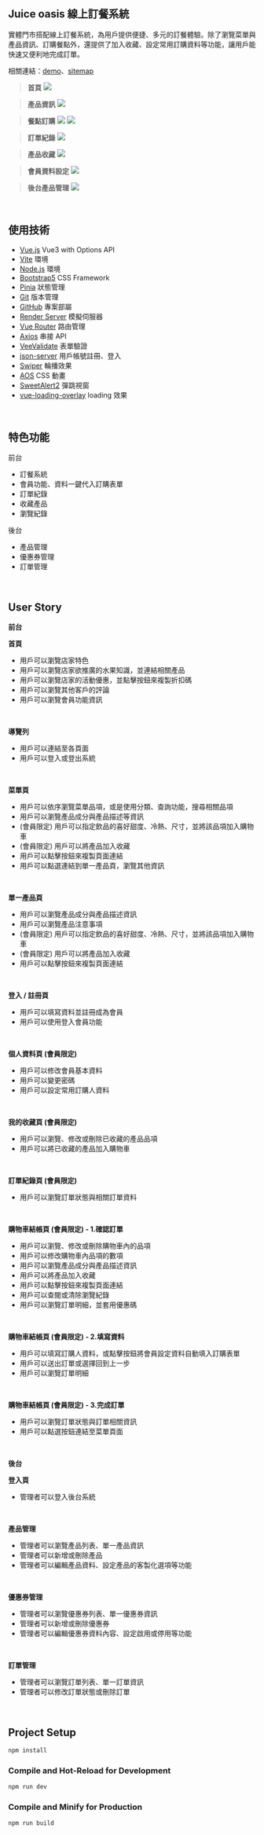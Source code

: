 ## Juice oasis 線上訂餐系統

實體門市搭配線上訂餐系統，為用戶提供便捷、多元的訂餐體驗。除了瀏覽菜單與產品資訊、訂購餐點外，還提供了加入收藏、設定常用訂購資料等功能，讓用戶能快速又便利地完成訂單。

相關連結：[demo](https://ninajeng.github.io/juice/#/)、[sitemap](https://whimsical.com/juice-oasis-WmmKU4YeVz5AJFfFedVyog)

> **首頁**
> <img src="src/assets/image/readme/home.PNG">

> **產品資訊**
> <img src="src/assets/image/readme/product-modal.PNG">

> **餐點訂購**
> <img src="src/assets/image/readme/cart.PNG">
> <img src="src/assets/image/readme/cart-contact.PNG">

> **訂單紀錄**
> <img src="src/assets/image/readme/user-orders.PNG">

> **產品收藏**
> <img src="src/assets/image/readme/collection.PNG">

> **會員資料設定**
> <img src="src/assets/image/readme/user-profile.PNG">

> **後台產品管理**
> <img src="src/assets/image/readme/admin-products.PNG">

<br>

## 使用技術
- [Vue.js](https://vuejs.org/) Vue3 with Options API
- [Vite](https://vitejs.dev/) 環境
- [Node.js](https://nodejs.org/en) 環境
- [Bootstrap5](https://getbootstrap.com/) CSS Framework
- [Pinia](https://pinia.vuejs.org/) 狀態管理
- [Git](https://git-scm.com/) 版本管理
- [GitHub](https://github.com/) 專案部屬
- [Render Server](https://render.com/) 模擬伺服器
- [Vue Router](https://router.vuejs.org/) 路由管理
- [Axios](https://github.com/axios/axios) 串接 API
- [VeeValidate](https://vee-validate.logaretm.com/v4/) 表單驗證
- [json-server](https://www.npmjs.com/package/json-server) 用戶帳號註冊、登入
- [Swiper](https://swiperjs.com/) 輪播效果
- [AOS](https://michalsnik.github.io/aos/) CSS 動畫
- [SweetAlert2](https://sweetalert2.github.io/) 彈跳視窗
- [vue-loading-overlay](https://www.npmjs.com/package/vue-loading-overlay) loading 效果

<br>

## 特色功能
前台
- 訂餐系統
- 會員功能、資料一鍵代入訂購表單
- 訂單紀錄
- 收藏產品
- 瀏覽紀錄

後台
- 產品管理
- 優惠券管理
- 訂單管理

<br>

## User Story

**前台**

**首頁**
- 用戶可以瀏覽店家特色
- 用戶可以瀏覽店家欲推廣的水果知識，並連結相關產品
- 用戶可以瀏覽店家的活動優惠，並點擊按鈕來複製折扣碼
- 用戶可以瀏覽其他客戶的評論
- 用戶可以瀏覽會員功能資訊

<br>

**導覽列**

- 用戶可以連結至各頁面
- 用戶可以登入或登出系統

<br>

**菜單頁**

- 用戶可以依序瀏覽菜單品項，或是使用分類、查詢功能，搜尋相關品項
- 用戶可以瀏覽產品成分與產品描述等資訊
- (會員限定) 用戶可以指定飲品的喜好甜度、冷熱、尺寸，並將該品項加入購物車
- (會員限定) 用戶可以將產品加入收藏
- 用戶可以點擊按鈕來複製頁面連結
- 用戶可以點選連結到單一產品頁，瀏覽其他資訊

<br>

**單一產品頁**

- 用戶可以瀏覽產品成分與產品描述資訊
- 用戶可以瀏覽產品注意事項
- (會員限定) 用戶可以指定飲品的喜好甜度、冷熱、尺寸，並將該品項加入購物車
- (會員限定) 用戶可以將產品加入收藏
- 用戶可以點擊按鈕來複製頁面連結

<br>

**登入 / 註冊頁**

- 用戶可以填寫資料並註冊成為會員
- 用戶可以使用登入會員功能

<br>

**個人資料頁 (會員限定)**

- 用戶可以修改會員基本資料
- 用戶可以變更密碼
- 用戶可以設定常用訂購人資料

<br>

**我的收藏頁 (會員限定)**

- 用戶可以瀏覽、修改或刪除已收藏的產品品項
- 用戶可以將已收藏的產品加入購物車

<br>

**訂單紀錄頁 (會員限定)**

- 用戶可以瀏覽訂單狀態與相關訂單資料

<br>

**購物車結帳頁 (會員限定) - 1.確認訂單**

- 用戶可以瀏覽、修改或刪除購物車內的品項
- 用戶可以修改購物車內品項的數項
- 用戶可以瀏覽產品成分與產品描述資訊
- 用戶可以將產品加入收藏
- 用戶可以點擊按鈕來複製頁面連結
- 用戶可以查閱或清除瀏覽紀錄
- 用戶可以瀏覽訂單明細，並套用優惠碼

<br>

**購物車結帳頁 (會員限定) - 2.填寫資料**

- 用戶可以填寫訂購人資料，或點擊按鈕將會員設定資料自動填入訂購表單
- 用戶可以送出訂單或選擇回到上一步
- 用戶可以瀏覽訂單明細

<br>

**購物車結帳頁 (會員限定) - 3.完成訂單**

- 用戶可以瀏覽訂單狀態與訂單相關資訊
- 用戶可以點選按鈕連結至菜單頁面

<br>

**後台**

**登入頁**

- 管理者可以登入後台系統

<br>

**產品管理**

- 管理者可以瀏覽產品列表、單一產品資訊
- 管理者可以新增或刪除產品
- 管理者可以編輯產品資料、設定產品的客製化選項等功能

<br>

**優惠券管理**

- 管理者可以瀏覽優惠券列表、單一優惠券資訊
- 管理者可以新增或刪除優惠券
- 管理者可以編輯優惠券資料內容、設定啟用或停用等功能

<br>

**訂單管理**

- 管理者可以瀏覽訂單列表、單一訂單資訊
- 管理者可以修改訂單狀態或刪除訂單

<br>

## Project Setup

```sh
npm install
```

### Compile and Hot-Reload for Development

```sh
npm run dev
```

### Compile and Minify for Production

```sh
npm run build
```
<br>